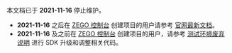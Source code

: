 
<div class="mk-warning">

本文档已于 **2021-11-16** 停止维护。
- **2021-11-16** 之后在 [ZEGO 控制台](https://console.zego.im) 创建项目的用户请参考 [官网最新文档](!ExpressVideoSDK-Integration/Solution_Implementation)。
- **2021-11-16** 及之前在 [ZEGO 控制台](https://console.zego.im) 创建项目的用户，请参考 [测试环境废弃说明](!OldDocWithTestEnv-TestEnvSupersessionDesc/TestEnvSupersessionDesc) 进行 SDK 升级和调整相关代码。

</div>


